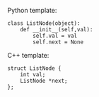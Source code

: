 Python template:
```
class ListNode(object):
    def __init__(self,val):
        self.val = val
        self.next = None
```

C++ template:
```
struct ListNode {
    int val;
    ListNode *next;
};
